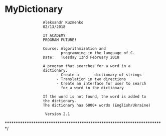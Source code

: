 # MyDictionary

                     Aleksandr Kuzmenko                                    
                     02/13/2018                                            
                                                                           
                     IT ACADEMY                                            
                     PROGRAM FUTURE!                                       
                                                                           
                     Course: Algorithmization and                          
                             programming in the language of C.             
                     Date:   Tuesday 13nd February 2018                    
                                                                           
                     A program that searches for a word in a               
                     dictionary.                                           
                           - Create a       dictionary of strings          
                     	   - Translation in two directions                 
                     	   - Create an interface for user to search        
                             for a word in the dictionary                  
                                                                           
                     If the word is not found, the word is added to        
                     the dictionary.                                       
                     The dictionary has 6000+ words (English/Ukraine)      
                                                                           
                      Version 2.1                                          
 \************************************************************************/  
